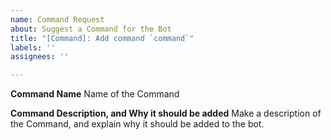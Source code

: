```yaml
---
name: Command Request
about: Suggest a Command for the Bot
title: "[Command]: Add command `command`"
labels: ''
assignees: ''

---
```


**Command Name**
Name of the Command

**Command Description, and Why it should be added**
Make a description of the Command, and explain why it should be added to the bot.
